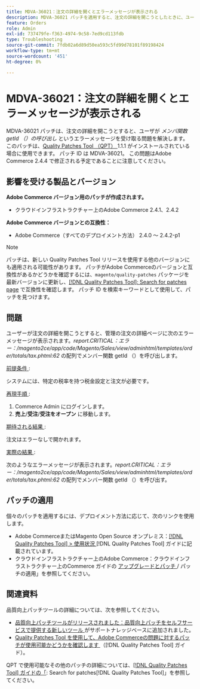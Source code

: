 ```yaml
---
title: MDVA-36021：注文の詳細を開くとエラーメッセージが表示される
description: MDVA-36021 パッチを適用すると、注文の詳細を開こうとしたときに、ユーザがメンバ関数 getId （）の呼び出しを受け取るというエラーメッセージが表示される問題が解決されます。 このパッチは、[Quality Patches Tool （QPT） ] （https://experienceleague.adobe.com/ja/docs/commerce-operations/tools/quality-patches-tool/quality-patches-tool-to-self-serve-quality-patches） 1.1.1 がインストールされている場合に利用できます。 パッチ ID は MDVA-36021。 この問題はAdobe Commerce 2.4.4 で修正される予定であることに注意してください。
feature: Orders
role: Admin
exl-id: 737479fe-f363-4974-9c58-7ed9cd113fdb
type: Troubleshooting
source-git-commit: 7fdb02a6d89d50ea593c5fd99d78101f89198424
workflow-type: tm+mt
source-wordcount: '451'
ht-degree: 0%

---
```


# MDVA-36021：注文の詳細を開くとエラーメッセージが表示される

MDVA-36021 パッチは、注文の詳細を開こうとすると、ユーザが *メンバ関数 getId （）の呼び出し* というエラーメッセージを受け取る問題を解決します。 このパッチは、[Quality Patches Tool （QPT） ](https://experienceleague.adobe.com/ja/docs/commerce-operations/tools/quality-patches-tool/quality-patches-tool-to-self-serve-quality-patches)1.1.1 がインストールされている場合に使用できます。 パッチ ID は MDVA-36021。 この問題はAdobe Commerce 2.4.4 で修正される予定であることに注意してください。

## 影響を受ける製品とバージョン

**Adobe Commerce バージョン用のパッチが作成されます。**

* クラウドインフラストラクチャー上のAdobe Commerce 2.4.1、2.4.2

**Adobe Commerce バージョンとの互換性：**

* Adobe Commerce（すべてのデプロイメント方法） 2.4.0 ～ 2.4.2-p1

>[!NOTE]
>
>パッチは、新しい Quality Patches Tool リリースを使用する他のバージョンにも適用される可能性があります。 パッチがAdobe Commerceのバージョンと互換性があるかどうかを確認するには、`magento/quality-patches` パッケージを最新バージョンに更新し、[[!DNL Quality Patches Tool]: Search for patches page](https://experienceleague.adobe.com/ja/docs/commerce-operations/tools/quality-patches-tool/quality-patches-tool-to-self-serve-quality-patches) で互換性を確認します。 パッチ ID を検索キーワードとして使用して、パッチを見つけます。

## 問題

ユーザーが注文の詳細を開こうとすると、管理の注文の詳細ページに次のエラーメッセージが表示されます。*report.CRITICAL：エラー：/magento2ce/app/code/Magento/Sales/view/adminhtml/templates/order/totals/tax.phtml:62* の配列でメンバー関数 getId （）を呼び出します。

<u> 前提条件 </u>:

システムには、特定の税率を持つ税金設定と注文が必要です。

<u> 再現手順 </u>:

1. Commerce Admin にログインします。
1. **売上**/**受注**/**受注をオープン** に移動します。

<u> 期待される結果 </u>:

注文はエラーなしで開かれます。

<u> 実際の結果 </u>:

次のようなエラーメッセージが表示されます。*report.CRITICAL：エラー：/magento2ce/app/code/Magento/Sales/view/adminhtml/templates/order/totals/tax.phtml:62* の配列でメンバー関数 getId （）を呼び出す。

## パッチの適用

個々のパッチを適用するには、デプロイメント方法に応じて、次のリンクを使用します。

* Adobe CommerceまたはMagento Open Source オンプレミス：[[!DNL Quality Patches Tool] > 使用状況 ](/help/tools/quality-patches-tool/usage.md) [!DNL Quality Patches Tool] ガイドに記載されています。
* クラウドインフラストラクチャー上のAdobe Commerce：クラウドインフラストラクチャー上のCommerce ガイドの [ アップグレードとパッチ ](https://experienceleague.adobe.com/docs/commerce-cloud-service/user-guide/develop/upgrade/apply-patches.html?lang=ja)/ パッチの適用」を参照してください。

## 関連資料

品質向上パッチツールの詳細については、次を参照してください。

* [ 品質向上パッチツールがリリースされました：品質向上パッチをセルフサービスで提供する新しいツール ](https://experienceleague.adobe.com/ja/docs/commerce-operations/tools/quality-patches-tool/quality-patches-tool-to-self-serve-quality-patches) がサポートナレッジベースに追加されました。
* [Quality Patches Tool を使用して、Adobe Commerceの問題に対するパッチが使用可能かどうかを確認します ](/help/tools/quality-patches-tool/patches-available-in-qpt/check-patch-for-magento-issue-with-magento-quality-patches.md) （[!DNL Quality Patches Tool] ガイド）。

QPT で使用可能なその他のパッチの詳細については、[[!DNL Quality Patches Tool] ガイドの「](https://experienceleague.adobe.com/tools/commerce-quality-patches/index.html?lang=ja): Search for patches[!DNL Quality Patches Tool]」を参照してください。
